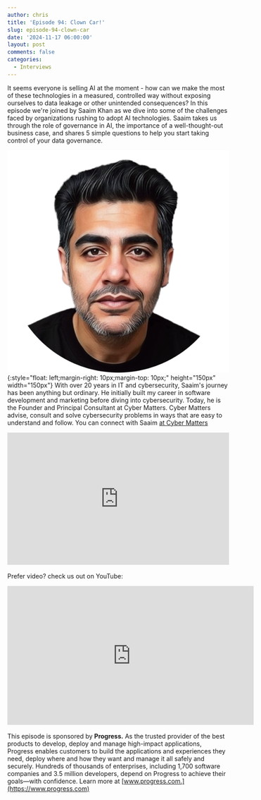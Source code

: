 ```yaml
---
author: chris
title: 'Episode 94: Clown Car!'
slug: episode-94-clown-car
date: '2024-11-17 06:00:00'
layout: post
comments: false
categories:
  - Interviews
---
```

It seems everyone is selling AI at the moment - how can we make the most of these technologies in a measured, controlled way without exposing ourselves to data leakage or other unintended consequences? In this episode we're joined by Saaim Khan as we dive into some of the challenges faced by organizations rushing to adopt AI technologies. Saaim takes us through the role of governance in AI, the importance of a well-thought-out business case, and shares 5 simple questions to help you start taking control of your data governance.

![Saaim](/images/uploads/2024/11/saaim.png){:style="float: left;margin-right: 10px;margin-top: 10px;" height="150px" width="150px"} With over 20 years in IT and cybersecurity, Saaim's journey has been anything but ordinary. He initially built my career in software development and marketing before diving into cybersecurity. Today, he is the Founder and Principal Consultant at Cyber Matters. Cyber Matters advise, consult and solve cybersecurity problems in ways that are easy to understand and follow. You can connect with Saaim [at Cyber Matters](https://www.cybermatters.io)

<p><iframe width="100%" height="300" scrolling="no" frameborder="no" allow="autoplay" src="https://w.soundcloud.com/player/?url=https%3A//api.soundcloud.com/tracks/1960294263&color=%23ff5500&auto_play=false&hide_related=false&show_comments=true&show_user=true&show_reposts=false&show_teaser=true&visual=true"></iframe></p>

Prefer video? check us out on YouTube:

<p><iframe width="560" height="315" src="https://www.youtube.com/embed/RO6VKreFNDw?si=Bpq7Eu3QykWjjtpT" title="YouTube video player" frameborder="0" allow="accelerometer; autoplay; clipboard-write; encrypted-media; gyroscope; picture-in-picture; web-share" referrerpolicy="strict-origin-when-cross-origin" allowfullscreen></iframe></p>

This episode is sponsored by **Progress.** As the trusted provider of the best products to develop, deploy and manage high-impact applications, Progress enables customers to build the applications and experiences they need, deploy where and how they want and manage it all safely and securely. Hundreds of thousands of enterprises, including 1,700 software companies and 3.5 million developers, depend on Progress to achieve their goals—with confidence. Learn more at [www.progress.com.](https://www.progress.com)
